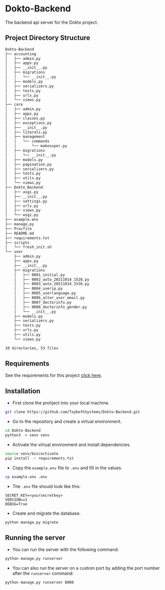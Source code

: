 # Dokto-Backend

The backend api server for the Dokto project.

## Project Directory Structure

```bash
Dokto-Backend
├── accounting
│   ├── admin.py
│   ├── apps.py
│   ├── __init__.py
│   ├── migrations
│   │   └── __init__.py
│   ├── models.py
│   ├── serializers.py
│   ├── tests.py
│   ├── urls.py
│   └── views.py
├── core
│   ├── admin.py
│   ├── apps.py
│   ├── classes.py
│   ├── exceptions.py
│   ├── __init__.py
│   ├── literals.py
│   ├── management
│   │   └── commands
│   │       └── makesuper.py
│   ├── migrations
│   │   └── __init__.py
│   ├── models.py
│   ├── pagination.py
│   ├── serializers.py
│   ├── tests.py
│   ├── utils.py
│   └── views.py
├── Dokto_Backend
│   ├── asgi.py
│   ├── __init__.py
│   ├── settings.py
│   ├── urls.py
│   ├── views.py
│   └── wsgi.py
├── example.env
├── manage.py
├── Procfile
├── README.md
├── requirements.txt
├── scripts
│   └── fresh_init.sh
└── user
    ├── admin.py
    ├── apps.py
    ├── __init__.py
    ├── migrations
    │   ├── 0001_initial.py
    │   ├── 0002_auto_20211014_1528.py
    │   ├── 0003_auto_20211014_1536.py
    │   ├── 0004_userip.py
    │   ├── 0005_userlanguage.py
    │   ├── 0006_alter_user_email.py
    │   ├── 0007_doctorinfo.py
    │   ├── 0008_doctorinfo_gender.py
    │   └── __init__.py
    ├── models.py
    ├── serializers.py
    ├── tests.py
    ├── urls.py
    ├── utils.py
    └── views.py

10 directories, 53 files
```

## Requirements

See the requirements for this project [click here](https://github.com/ToybethSystems/Dokto-Backend/blob/main/requirements.txt).

## Installation

- First clone the prohject into your local machine.

```bash
git clone https://github.com/ToybethSystems/Dokto-Backend.git
```

- Go to the repository and create a virtual environment.

```bash
cd Dokto-Backend
python3 -m venv venv
```

- Activate the virtual environment and install dependencies.

```bash
source venv/bin/activate
pip install -r requirements.txt
```

- Copy the `example.env` file to `.env` and fill in the values.

```bash
cp example.env .env
```

- The `.env` file should look like this:

```text
SECRET_KEY=<yoursecretkey>
VERSION=v1
DEBUG=True
```

- Create and migrate the database.

```bash
python manage.py migrate
```

## Running the server

- You can run the server with the following command:

```bash
python manage.py runserver
```

- You can also run the server on a custom port by adding the port number after the `runserver` command:

```bash
python manage.py runserver 8000
```
